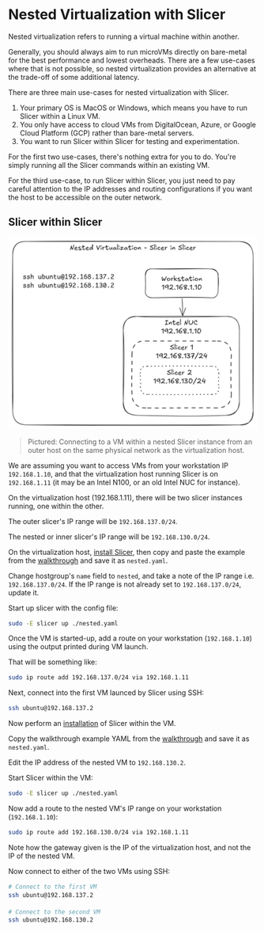 # Nested Virtualization with Slicer

Nested virtualization refers to running a virtual machine within another.

Generally, you should always aim to run microVMs directly on bare-metal for the best performance and lowest overheads. There are a few use-cases where that is not possible, so nested virtualization provides an alternative at the trade-off of some additional latency.

There are three main use-cases for nested virtualization with Slicer.

1. Your primary OS is MacOS or Windows, which means you have to run Slicer within a Linux VM.
2. You only have access to cloud VMs from DigitalOcean, Azure, or Google Cloud Platform (GCP) rather than bare-metal servers.
3. You want to run Slicer within Slicer for testing and experimentation.

For the first two use-cases, there's nothing extra for you to do. You're simply running all the Slicer commands within an existing VM.

For the third use-case, to run Slicer within Slicer, you just need to pay careful attention to the IP addresses and routing configurations if you want the host to be accessible on the outer network.

## Slicer within Slicer

![Nested Virtualization](/images/slicer-in-slicer.png)
> Pictured: Connecting to a VM within a nested Slicer instance from an outer host on the same physical network as the virtualization host.

We are assuming you want to access VMs from your workstation IP `192.168.1.10`, and that the virtualization host running Slicer is on `192.168.1.11` (it may be an Intel N100, or an old Intel NUC for instance).

On the virtualization host (192.168.1.11), there will be two slicer instances running, one within the other.

The outer slicer's IP range will be `192.168.137.0/24`.

The nested or inner slicer's IP range will be `192.168.130.0/24`.

On the virtualization host, [install Slicer](/getting-started/install), then copy and paste the example from the [walkthrough](/getting-started/walkthrough) and save it as `nested.yaml`.

Change hostgroup's `name` field to `nested`, and take a note of the IP range i.e. `192.168.137.0/24`.
If the IP range is not already set to `192.168.137.0/24`, update it.

Start up slicer with the config file:

```bash
sudo -E slicer up ./nested.yaml
```

Once the VM is started-up, add a route on your workstation (`192.168.1.10`) using the output printed during VM launch.

That will be something like:

```bash
sudo ip route add 192.168.137.0/24 via 192.168.1.11
```

Next, connect into the first VM launced by Slicer using SSH:

```bash
ssh ubuntu@192.168.137.2
```

Now perform an [installation](/getting-started/install.md) of Slicer within the VM.

Copy the walkthrough example YAML from the [walkthrough](/getting-started/install.md) and save it as `nested.yaml`.

Edit the IP address of the nested VM to `192.168.130.2`.

Start Slicer within the VM:

```bash
sudo -E slicer up ./nested.yaml
```

Now add a route to the nested VM's IP range on your workstation (`192.168.1.10`):

```bash
sudo ip route add 192.168.130.0/24 via 192.168.1.11
```

Note how the gateway given is the IP of the virtualization host, and not the IP of the nested VM.

Now connect to either of the two VMs using SSH:

```bash
# Connect to the first VM
ssh ubuntu@192.168.137.2

# Connect to the second VM
ssh ubuntu@192.168.130.2
```
